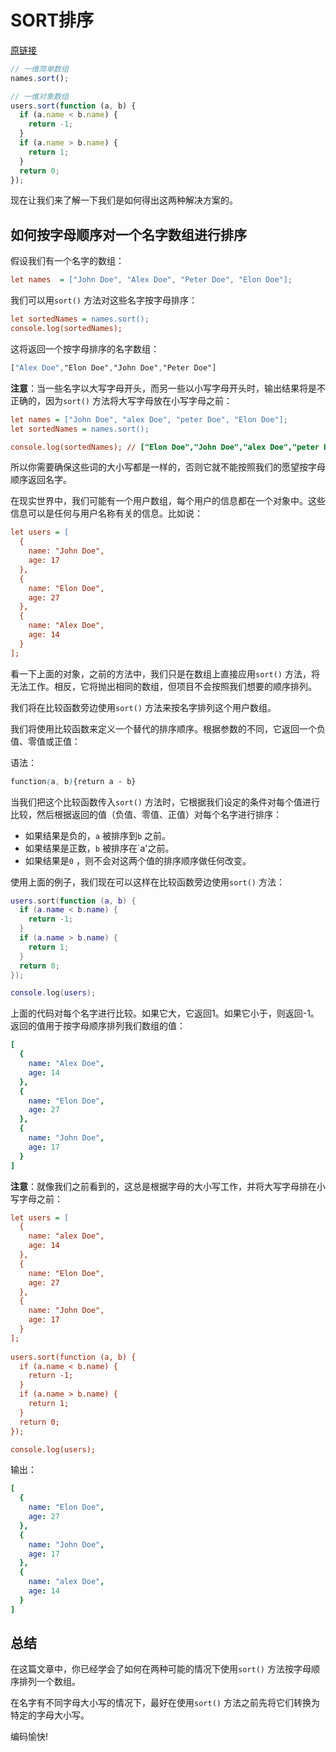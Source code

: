 # SORT排序

<a href="https://juejin.cn/post/7129112563647774733" target="_blank">原链接</a>

```js
// 一维简单数组
names.sort();

// 一维对象数组
users.sort(function (a, b) {
  if (a.name < b.name) {
    return -1;
  }
  if (a.name > b.name) {
    return 1;
  }
  return 0;
});
```

现在让我们来了解一下我们是如何得出这两种解决方案的。

## 如何按字母顺序对一个名字数组进行排序

假设我们有一个名字的数组：

```ini
let names  = ["John Doe", "Alex Doe", "Peter Doe", "Elon Doe"];

```

我们可以用`sort()` 方法对这些名字按字母排序：

```ini
let sortedNames = names.sort();
console.log(sortedNames);

```

这将返回一个按字母排序的名字数组：

```css
["Alex Doe","Elon Doe","John Doe","Peter Doe"]

```

**注意**：当一些名字以大写字母开头，而另一些以小写字母开头时，输出结果将是不正确的，因为`sort()` 方法将大写字母放在小写字母之前：

```ini
let names = ["John Doe", "alex Doe", "peter Doe", "Elon Doe"];
let sortedNames = names.sort();

console.log(sortedNames); // ["Elon Doe","John Doe","alex Doe","peter Doe"]

```

所以你需要确保这些词的大小写都是一样的，否则它就不能按照我们的愿望按字母顺序返回名字。

在现实世界中，我们可能有一个用户数组，每个用户的信息都在一个对象中。这些信息可以是任何与用户名称有关的信息。比如说：

```ini
let users = [
  {
    name: "John Doe",
    age: 17
  },
  {
    name: "Elon Doe",
    age: 27
  },
  {
    name: "Alex Doe",
    age: 14
  }
];

```

看一下上面的对象，之前的方法中，我们只是在数组上直接应用`sort()` 方法，将无法工作。相反，它将抛出相同的数组，但项目不会按照我们想要的顺序排列。

我们将在比较函数旁边使用`sort()` 方法来按名字排列这个用户数组。

我们将使用比较函数来定义一个替代的排序顺序。根据参数的不同，它返回一个负值、零值或正值：

语法：

```css
function(a, b){return a - b}

```

当我们把这个比较函数传入`sort()` 方法时，它根据我们设定的条件对每个值进行比较，然后根据返回的值（负值、零值、正值）对每个名字进行排序：

- 如果结果是负的，`a` 被排序到`b` 之前。
- 如果结果是正数，`b` 被排序在`a'之前。
- 如果结果是`0` ，则不会对这两个值的排序顺序做任何改变。

使用上面的例子，我们现在可以这样在比较函数旁边使用`sort()` 方法：

```lua
users.sort(function (a, b) {
  if (a.name < b.name) {
    return -1;
  }
  if (a.name > b.name) {
    return 1;
  }
  return 0;
});

console.log(users);

```

上面的代码对每个名字进行比较。如果它大，它返回1。如果它小于，则返回-1。返回的值用于按字母顺序排列我们数组的值：

```yaml
[
  {
    name: "Alex Doe",
    age: 14
  },
  {
    name: "Elon Doe",
    age: 27
  },
  {
    name: "John Doe",
    age: 17
  }
]

```

**注意**：就像我们之前看到的，这总是根据字母的大小写工作，并将大写字母排在小写字母之前：

```ini
let users = [
  {
    name: "alex Doe",
    age: 14
  },
  {
    name: "Elon Doe",
    age: 27
  },
  {
    name: "John Doe",
    age: 17
  }
];
    
users.sort(function (a, b) {
  if (a.name < b.name) {
    return -1;
  }
  if (a.name > b.name) {
    return 1;
  }
  return 0;
});

console.log(users);

```

输出：

```yaml
[
  {
    name: "Elon Doe",
    age: 27
  },
  {
    name: "John Doe",
    age: 17
  },
  {
    name: "alex Doe",
    age: 14
  }
]

```

## 总结

在这篇文章中，你已经学会了如何在两种可能的情况下使用`sort()` 方法按字母顺序排列一个数组。

在名字有不同字母大小写的情况下，最好在使用`sort()` 方法之前先将它们转换为特定的字母大小写。

编码愉快!